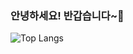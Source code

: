 ###  안녕하세요! 반갑습니다~👋


![Top Langs](https://github-readme-stats.vercel.app/api/top-langs/?username=o-jslove&layout=compact&theme=dark)

